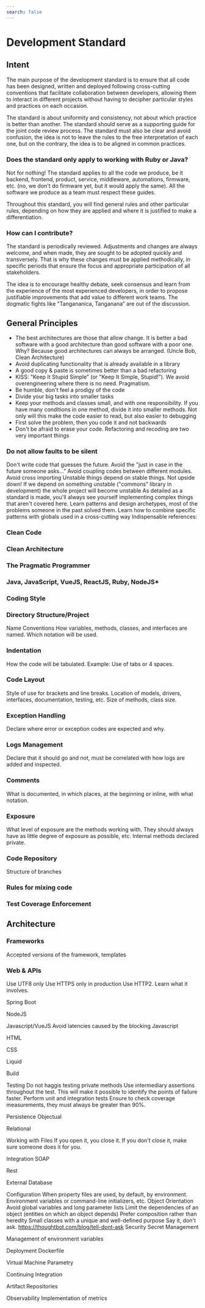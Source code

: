```yaml
---
search: false
---
```


# Development Standard

## Intent
The main purpose of the development standard is to ensure that all code has been designed, written and deployed following cross-cutting conventions that facilitate collaboration between developers, allowing them to interact in different projects without having to decipher particular styles and practices on each occasion. 

The standard is about uniformity and consistency, not about which practice is better than another. The standard should serve as a supporting guide for the joint code review process. The standard must also be clear and avoid confusion, the idea is not to leave the rules to the free interpretation of each one, but on the contrary, the idea is to be aligned in common practices. 

### Does the standard only apply to working with Ruby or Java?
Not for nothing! The standard applies to all the code we produce, be it backend, frontend, product, service, middleware, automations, firmware, etc. (no, we don't do firmware yet, but it would apply the same). All the software we produce as a team must respect these guides.

Throughout this standard, you will find general rules and other particular rules, depending on how they are applied and where it is justified to make a differentiation.

### How can I contribute?
The standard is periodically reviewed. Adjustments and changes are always welcome, and when made, they are sought to be adopted quickly and transversely. That is why these changes must be applied methodically, in specific periods that ensure the focus and appropriate participation of all stakeholders.

The idea is to encourage healthy debate, seek consensus and learn from the experience of the most experienced developers, in order to propose justifiable improvements that add value to different work teams. The dogmatic fights like "Tangananica, Tanganana” are out of the discussion.

## General Principles
- The best architectures are those that allow change. It is better a bad software with a good architecture than good software with a poor one. Why? Because good architectures can always be arranged. (Uncle Bob, Clean Architecture)
- Avoid duplicating functionality that is already available in a library
- A good copy & paste is sometimes better than a bad refactoring
- KISS: "Keep It Stupid Simple” (or "Keep It Simple, Stupid!”). We avoid overengineering where there is no need. Pragmatism.
- Be humble, don't feel a prodigy of the code
- Divide your big tasks into smaller tasks
- Keep your methods and classes small, and with one responsibility. If you have many conditions in one method, divide it into smaller methods. Not only will this make the code easier to read, but also easier to debugging
- First solve the problem, then you code it and not backwards
- Don't be afraid to erase your code. Refactoring and recoding are two very important things


### Do not allow faults to be silent
Don't write code that guesses the future. Avoid the "just in case in the future someone asks...”
Avoid coupling codes between different modules. Avoid cross importing
Unstable things depend on stable things. Not upside down! If we depend on something unstable ("commons” library in development) the whole project will become unstable
As detailed as a standard is made, you'll always see yourself implementing complex things that aren't covered here. Learn patterns and design archetypes, most of the problems someone in the past solved them. Learn how to combine specific patterns with globals used in a cross-cutting way
Indispensable references:


### Clean Code
### Clean Architecture
### The Pragmatic Programmer

### Java, JavaScript, VueJS, ReactJS, Ruby, NodeJS*

### Coding Style

### Directory Structure/Project

Name Conventions
How variables, methods, classes, and interfaces are named. Which notation will be used.

### Indentation
How the code will be tabulated. Example: Use of tabs or 4 spaces.

### Code Layout
Style of use for brackets and line breaks.
Location of models, drivers, interfaces, documentation, testing, etc.
Size of methods, class size.

### Exception Handling
Declare where error or exception codes are expected and why.

### Logs Management
Declare that it should go and not, must be correlated with how logs are added and inspected.

### Comments
What is documented, in which places, at the beginning or inline, with what notation.

### Exposure
What level of exposure are the methods working with. They should always have as little degree of exposure as possible, etc. Internal methods declared private.


### Code Repository
Structure of branches

### Rules for mixing code

### Test Coverage Enforcement


## Architecture
### Frameworks
Accepted versions of the framework, templates

### Web & APIs
Use UTF8 only
Use HTTPS only in production
Use HTTP2. Learn what it involves.

Spring Boot


NodeJS


Javascript/VueJS
Avoid latencies caused by the blocking Javascript

HTML

CSS

Liquid


Build


Testing
Do not haggis testing private methods
Use intermediary assertions throughout the test. This will make it possible to identify the points of failure faster.
Perform unit and integration tests
Ensure to check coverage measurements, they must always be greater than 90%.

Persistence
Objectual

Relational

Working with Files
If you open it, you close it. If you don't close it, make sure someone does it for you.



Integration
SOAP

Rest

External Database


Configuration
When property files are used, by default, by environment. Environment variables or command-line initializers, etc.
Object Orientation
Avoid global variables and long parameter lists
Limit the dependencies of an object (entities on which an object depends)
Prefer composition rather than heredity
Small classes with a unique and well-defined purpose
Say it, don't ask. https://thoughtbot.com/blog/tell-dont-ask 
Security
Secret Management

Management of environment variables



Deployment
Dockerfile

Virtual Machine Parametry

Continuing Integration

Artifact Repositories

Observability
Implementation of metrics



